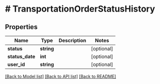 # # TransportationOrderStatusHistory

## Properties

Name | Type | Description | Notes
------------ | ------------- | ------------- | -------------
**status** | **string** |  | [optional]
**status_date** | **int** |  | [optional]
**user_id** | **string** |  | [optional]

[[Back to Model list]](../../README.md#models) [[Back to API list]](../../README.md#endpoints) [[Back to README]](../../README.md)

